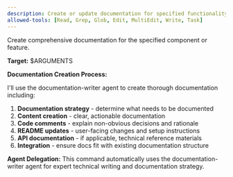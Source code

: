 ```yaml
---
description: Create or update documentation for specified functionality
allowed-tools: [Read, Grep, Glob, Edit, MultiEdit, Write, Task]
---
```


Create comprehensive documentation for the specified component or feature.

**Target:** $ARGUMENTS

**Documentation Creation Process:**

I'll use the documentation-writer agent to create thorough documentation including:

1. **Documentation strategy** - determine what needs to be documented
2. **Content creation** - clear, actionable documentation
3. **Code comments** - explain non-obvious decisions and rationale
4. **README updates** - user-facing changes and setup instructions
5. **API documentation** - if applicable, technical reference materials
6. **Integration** - ensure docs fit with existing documentation structure

**Agent Delegation:**
This command automatically uses the documentation-writer agent for expert technical writing and documentation strategy.